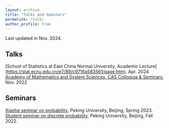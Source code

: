 ```yaml
---
layout: archive
title: "Talks and Seminars"
permalink: /talk/
author_profile: true
---
```


Last updated in Nov. 2024.

## Talks
[School of Statistics at East China Normal University, Academic Lecture]
(https://stat.ecnu.edu.cn/e7/89/c9716a583561/page.htm), Apr. 2024<br>
[Academy of Mathematics and System Sciences, CAS Colloquia & Seminars](http://www.amss.cas.cn/mzxsbg/202211/t20221122_6552053.html), Nov. 2022<br>

## Seminars
[Xiaohe seminar on probability](https://hangdu2000.github.io/Seminar2023/), Peking University, Beijing, Spring 2023.<br>
[Student seminar on discrete probability](https://hangdu2000.github.io/Seminar2022/), Peking University, Beijing, Fall 2022.<br>

